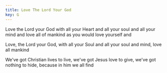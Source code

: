 ```yaml
---
title: Love The Lord Your God
key: G
---
```


Love the Lord your God with all your 
Heart and all your soul and all your
mind and love all of mankind 
as you would love yourself and

Love, the Lord your God, with all your Soul 
and all your soul and mind, love all mankind

We've got Christian lives to live, we've got 
Jesus love to give, 
we've got nothing to hide, 
because in him we all find
